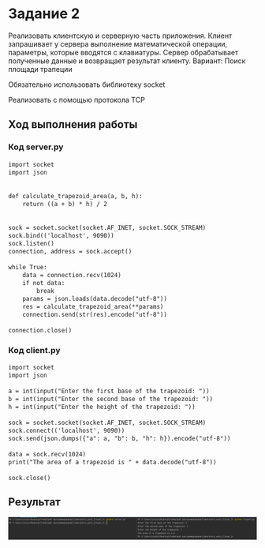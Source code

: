 # Задание 2

Реализовать клиентскую и серверную часть приложения. Клиент запрашивает у
сервера выполнение математической операции, параметры, которые вводятся с
клавиатуры. Сервер обрабатывает полученные данные и возвращает результат
клиенту. Вариант: Поиск площади трапеции

Обязательно использовать библиотеку socket

Реализовать с помощью протокола TCP

## Ход выполнения работы

### Код server.py

    import socket
    import json
    
    
    def calculate_trapezoid_area(a, b, h):
        return ((a + b) * h) / 2
    
    
    sock = socket.socket(socket.AF_INET, socket.SOCK_STREAM)
    sock.bind(('localhost', 9090))
    sock.listen()
    connection, address = sock.accept()
    
    while True:
        data = connection.recv(1024)
        if not data:
            break
        params = json.loads(data.decode("utf-8"))
        res = calculate_trapezoid_area(**params)
        connection.send(str(res).encode("utf-8"))
    
    connection.close()

### Код client.py

    import socket
    import json
    
    a = int(input("Enter the first base of the trapezoid: "))
    b = int(input("Enter the second base of the trapezoid: "))
    h = int(input("Enter the height of the trapezoid: "))
    
    sock = socket.socket(socket.AF_INET, socket.SOCK_STREAM)
    sock.connect(('localhost', 9090))
    sock.send(json.dumps({"a": a, "b": b, "h": h}).encode("utf-8"))
    
    data = sock.recv(1024)
    print("The area of a trapezoid is " + data.decode("utf-8"))
    
    sock.close()

## Результат

![Result](images/task_2.png)